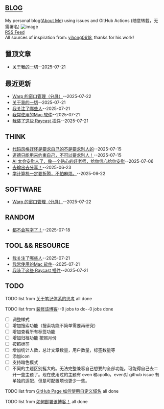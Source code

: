 ## [BLOG](https://sunyuan686.github.io/blog/)
My personal blog([About Me](https://github.com/sunyuan686/blog/issues/6)) using issues and GitHub Actions (随意转载，无需署名)
![image](https://github.com/user-attachments/assets/a168bf11-661e-4566-b042-7fc9544de528)
<br>
[RSS Feed](https://raw.githubusercontent.com/sunyuan686/blog/master/feed.xml)
<br>
All sources of inspiration from: [yihong0618](https://github.com/yihong0618/gitblog), thanks for his work! 
<br>

## 置顶文章
- [关于我的一切](https://github.com/sunyuan686/blog/issues/20)--2025-07-21
## 最近更新
- [Warp 的窗口管理（分屏）](https://github.com/sunyuan686/blog/issues/21)--2025-07-22
- [关于我的一切](https://github.com/sunyuan686/blog/issues/20)--2025-07-21
- [我关注了哪些人](https://github.com/sunyuan686/blog/issues/19)--2025-07-21
- [我常使用的Mac 软件](https://github.com/sunyuan686/blog/issues/18)--2025-07-21
- [我装了这些 Raycast 插件](https://github.com/sunyuan686/blog/issues/17)--2025-07-21
## THINK

- [代码风格好坏是要求自己的不是要求别人的](https://github.com/sunyuan686/blog/issues/15)--2025-07-15
- [道德只能用来约束自己，不可以要求别人！](https://github.com/sunyuan686/blog/issues/14)--2025-07-15
- [AI 太会安慰人了，像一个贴心的好老师，给你信心给你安慰](https://github.com/sunyuan686/blog/issues/4)--2025-07-06
- [去输出去分享！](https://github.com/sunyuan686/blog/issues/3)--2025-06-23
- [学计算机一定要折腾，不怕麻烦。](https://github.com/sunyuan686/blog/issues/2)--2025-06-22
## SOFTWARE

- [Warp 的窗口管理（分屏）](https://github.com/sunyuan686/blog/issues/21)--2025-07-22
## RANDOM

- [都不会写字了！](https://github.com/sunyuan686/blog/issues/16)--2025-07-18
## TOOL && RESOURCE

- [我关注了哪些人](https://github.com/sunyuan686/blog/issues/19)--2025-07-21
- [我常使用的Mac 软件](https://github.com/sunyuan686/blog/issues/18)--2025-07-21
- [我装了这些 Raycast 插件](https://github.com/sunyuan686/blog/issues/17)--2025-07-21
## TODO
TODO list from [关于笔记体系的思考](https://github.com/sunyuan686/blog/issues/11) all done

TODO list from [装修该博客](https://github.com/sunyuan686/blog/issues/10)--9 jobs to do--0 jobs done
- [ ] 调整样式
- [ ] 增加搜索功能（搜索功能不简单需要再研究）
- [ ] 增加查看所有标签功能
- [ ] 增加归档功能 按照月份 
- [ ] 按照标签
- [ ] 增加统计人数，总计文章数量，用户数量，标签数量等
- [ ] 添加icon
- [ ] 支持暗色模式
- [ ] 不同的主题区别挺大的。无法完整兼容自己想要的全部功能，可能得自己去二开一些主题了。现在使用过的主题有 even 和apollo。even对 github issue 有单独的适配，但是可配置项也更少一些。

TODO list from [GitHub Page 如何使用自定义域名](https://github.com/sunyuan686/blog/issues/9) all done

TODO list from [如何部署该博客！](https://github.com/sunyuan686/blog/issues/8) all done

